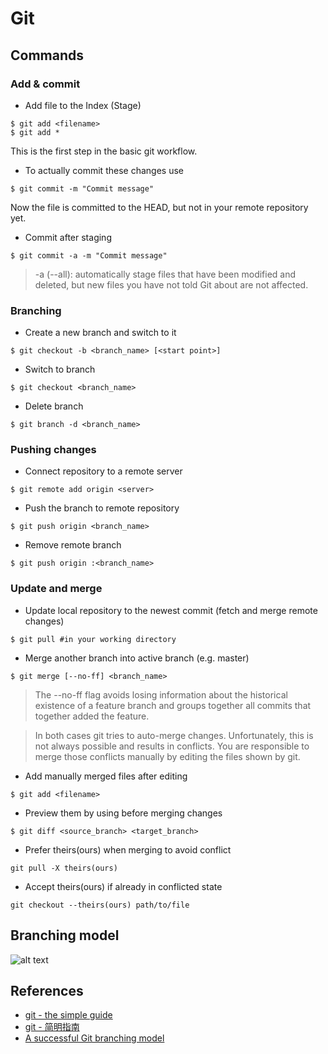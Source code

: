 # Git

## Commands

### Add & commit

* Add file to the Index (Stage)

```
$ git add <filename>
$ git add *
```

This is the first step in the basic git workflow. 

* To actually commit these changes use

```
$ git commit -m "Commit message"
```

Now the file is committed to the HEAD, but not in your remote repository yet.

* Commit after staging

```
$ git commit -a -m "Commit message"
```
> -a (--all): automatically stage files that have been modified and deleted, but new files you have not told Git about are not affected.


### Branching

* Create a new branch and switch to it

```
$ git checkout -b <branch_name> [<start point>]
```

* Switch to branch

```
$ git checkout <branch_name>
```

* Delete branch

```
$ git branch -d <branch_name>
```

### Pushing changes

* Connect repository to a remote server

```
$ git remote add origin <server>
```

* Push the branch to remote repository

```
$ git push origin <branch_name>
```

* Remove remote branch

```
$ git push origin :<branch_name>
```

### Update and merge

* Update local repository to the newest commit (fetch and merge remote changes)

```
$ git pull #in your working directory
```

* Merge another branch into active branch (e.g. master)

```
$ git merge [--no-ff] <branch_name>
```
> The --no-ff flag avoids losing information about the historical existence of a feature branch and groups together all commits that together added the feature.

> In both cases git tries to auto-merge changes. Unfortunately, this is not always possible and results in conflicts. You are responsible to merge those conflicts manually by editing the files shown by git. 


* Add manually merged files after editing

```
$ git add <filename>
```

* Preview them by using before merging changes

```
$ git diff <source_branch> <target_branch>
```

* Prefer theirs(ours) when merging to avoid conflict

```
git pull -X theirs(ours)
```

* Accept theirs(ours) if already in conflicted state

```
git checkout --theirs(ours) path/to/file
```

## Branching model

![alt text](http://nvie.com/img/git-model@2x.png "Branching model")


## References

* [git - the simple guide](http://rogerdudler.github.io/git-guide/index.html)
* [git - 简明指南](http://rogerdudler.github.io/git-guide/index.zh.html)
* [A successful Git branching model](http://nvie.com/posts/a-successful-git-branching-model/)

